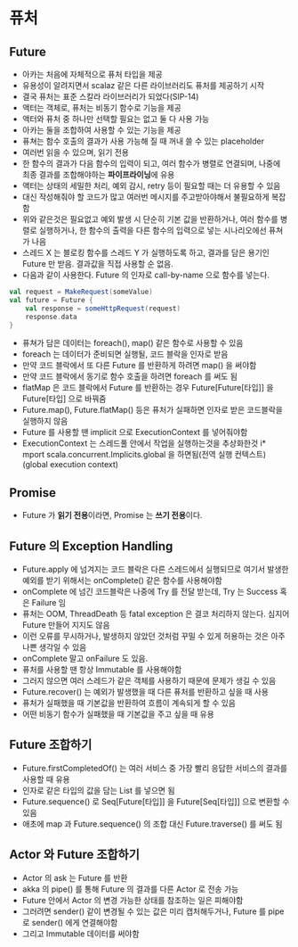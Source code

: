 # 퓨처

## Future
* 아카는 처음에 자체적으로 퓨처 타입을 제공
* 유용성이 알려지면서 scalaz 같은 다른 라이브러리도 퓨처를 제공하기 시작
* 결국 퓨처는 표준 스칼라 라이브러리가 되었다(SIP-14)
* 액터는 객체로, 퓨처는 비동기 함수로 기능을 제공
* 액터와 퓨처 중 하나만 선택할 필요는 없고 둘 다 사용 가능
* 아카는 둘을 조합하여 사용할 수 있는 기능을 제공
* 퓨쳐는 함수 호출의 결과가 사용 가능해 질 때 꺼내 쓸 수 있는 placeholder
* 여러번 읽을 수 있으며, 읽기 전용
* 한 함수의 결과가 다음 함수의 입력이 되고, 여러 함수가 병렬로 연결되며, 나중에 최종 결과를 조합해야하는 **파이프라이닝**에 유용
* 액터는 상태의 세밀한 처리, 예외 감시, retry 등이 필요할 때는 더 유용할 수 있음
* 대신 작성해줘야 할 코드가 많고 여러번 메시지를 주고받아야해서 불필요하게 복잡함
* 위와 같은것은 필요없고 예외 발생 시 단순히 기본 값을 반환하거나, 여러 함수를 병렬로 실행하거나, 한 함수의 출력을 다른 함수의 입력으로 넣는 시나리오에선 퓨쳐가 나음
* 스레드 X 는 블로킹 함수를 스레드 Y 가 실행하도록 하고, 결과를 담은 용기인 Future 만 받음. 결과값을 직접 사용할 순 없음.
* 다음과 같이 사용한다. Future 의 인자로 call-by-name 으로 함수를 넣는다.
```scala
val request = MakeRequest(someValue)
val future = Future {
	val response = someHttpRequest(request)
	response.data
}
```
* 퓨쳐가 담은 데이터는 foreach(), map() 같은 함수로 사용할 수 있음
* foreach 는 데이터가 준비되면 실행될, 코드 블락을 인자로 받음
* 만약 코드 블락에서 또 다른 Future 를 반환하게 하려면 map() 을 써야함
* 만약 코드 블락에서 동기로 함수 호출을 하려면 foreach 를 써도 됨
* flatMap 은 코드 블락에서 Future 를 반환하는 경우 Future[Future[타입]] 을 Future[타입] 으로 바꿔줌
* Future.map(), Future.flatMap() 등은 퓨처가 실패하면 인자로 받은 코드블락을 실행하지 않음
* Future 를 사용할 땐 implicit 으로 ExecutionContext 를 넣어줘야함
* ExecutionContext 는 스레드풀 안에서 작업을 실행하는것을 추상화한것
i* mport scala.concurrent.Implicits.global 을 하면됨(전역 실행 컨텍스트)(global execution context)

## Promise
* Future 가 **읽기 전용**이라면, Promise 는 **쓰기 전용**이다.

## Future 의 Exception Handling
* Future.apply 에 넘겨지는 코드 블락은 다른 스레드에서 실행되므로 여기서 발생한 예외를 받기 위해서는 onComplete() 같은 함수를 사용해야함
* onComplete 에 넘긴 코드블락은 나중에 Try 를 전달 받는데, Try 는 Success 혹은 Failure 임
* 퓨처는 OOM, ThreadDeath 등 fatal exception 은 결코 처리하지 않는다. 심지어 Future 만들어 지지도 않음
* 이런 오류를 무시하거나, 발생하지 않았던 것처럼 꾸밀 수 있게 허용하는 것은 아주 나쁜 생각일 수 있음
* onComplete 말고 onFailure 도 있음.
* 퓨처를 사용할 땐 항상 Immutable 를 사용해야함
* 그러지 않으면 여러 스레드가 같은 객체를 사용하기 때문에 문제가 생길 수 있음
* Future.recover() 는 예외가 발생했을 때 다른 퓨처를 반환하고 싶을 때 사용
* 퓨처가 실패했을 때 기본값을 반환하여 흐름이 계속되게 할 수 있음
* 어떤 비동기 함수가 실패했을 때 기본값을 주고 싶을 때 유용

## Future 조합하기
* Future.firstCompletedOf() 는 여러 서비스 중 가장 빨리 응답한 서비스의 결과를 사용할 때 유용
* 인자로 같은 타입의 값을 담는 List 를 넣으면 됨
* Future.sequence() 로 Seq[Future[타입]] 을 Future[Seq[타입]] 으로 변환할 수 있음
* 애초에 map 과 Future.sequence() 의 조합 대신 Future.traverse() 를 써도 됨

## Actor 와 Future 조합하기
* Actor 의 ask 는 Future 를 반환
* akka 의 pipe() 를 통해 Future 의 결과를 다른 Actor 로 전송 가능
* Future 안에서 Actor 의 변경 가능한 상태를 참조하는 일은 피해야함
* 그러려면 sender() 같이 변경될 수 있는 값은 미리 캡처해두거나, Future 를 pipe 로 sender() 에게 연결해야함
* 그리고 Immutable 데이터를 써야함
